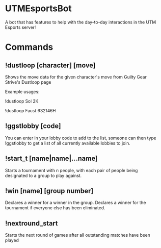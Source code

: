 # UTMEsportsBot

A bot that has features to help with the day-to-day interactions in the UTM Esports server!

# Commands
## !dustloop [character] [move]

Shows the move data for the given character's move from Guilty Gear Strive's Dustloop page

Example usages:

!dustloop Sol 2K

!dustloop Faust 632146H

## !ggstlobby [code]

You can enter in your lobby code to add to the list, someone can then type !ggstlobby to get a list of all currently available lobbies to join. 

## !start_t [name|name|...name]

Starts a tournament with n people, with each pair of people being designated to a group to play against.

## !win [name] [group number]

Declares a winner for a winner in the group. Declares a winner for the tournament if everyone else has been eliminated.

## !nextround_start

Starts the next round of games after all outstanding matches have been played

